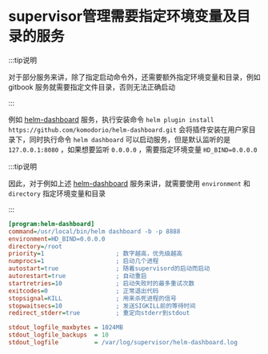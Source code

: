 # supervisor管理需要指定环境变量及目录的服务

:::tip说明

对于部分服务来讲，除了指定启动命令外，还需要额外指定环境变量和目录，例如 gitbook 服务就需要指定文件目录，否则无法正确启动

:::



例如 [helm-dashboard](https://github.com/komodorio/helm-dashboard) 服务，执行安装命令 `helm plugin install https://github.com/komodorio/helm-dashboard.git` 会将插件安装在用户家目录下，同时执行命令 `helm dashboard` 可以启动服务，但是默认监听的是 `127.0.0.1:8080` ，如果想要监听 `0.0.0.0` ，需要指定环境变量 `HD_BIND=0.0.0.0` 



:::tip说明

因此，对于例如上述 [helm-dashboard](https://github.com/komodorio/helm-dashboard) 服务来讲，就需要使用 `environment` 和 `directory` 指定环境变量和目录

:::



```ini
[program:helm-dashboard]
command=/usr/local/bin/helm dashboard -b -p 8888
environment=HD_BIND=0.0.0.0
directory=/root
priority=1                    ; 数字越高，优先级越高
numprocs=1                    ; 启动几个进程
autostart=true                ; 随着supervisord的启动而启动
autorestart=true              ; 自动重启
startretries=10               ; 启动失败时的最多重试次数
exitcodes=0                   ; 正常退出代码
stopsignal=KILL               ; 用来杀死进程的信号
stopwaitsecs=10               ; 发送SIGKILL前的等待时间
redirect_stderr=true          ; 重定向stderr到stdout

stdout_logfile_maxbytes = 1024MB
stdout_logfile_backups  = 10
stdout_logfile          = /var/log/supervisor/helm-dashboard.log
```

